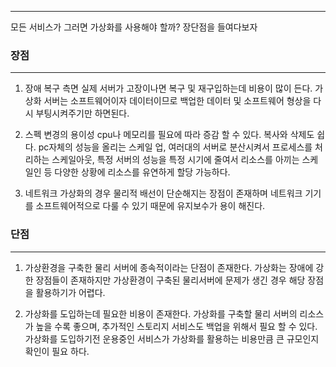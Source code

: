 ***
모든 서비스가 그러면 가상화를 사용해야 할까?
장단점을 들여다보자

### 장점
***

1. 장애 복구 측면
	실제 서버가 고장이나면 복구 및 재구입하는데 비용이 많이 든다.
	가상화 서버는 소프트웨어이자 데이터이므로 백업한 데이터 및 소프트웨어 형상을 다시 부팅시켜주기만 하면된다.

2. 스펙 변경의 용이성
	cpu나 메모리를 필요에 따라 증감 할 수 있다.
	복사와 삭제도 쉽다.
	pc자체의 성능을 올리는 스케일 업, 여러대의 서버로 분산시켜서 프로세스를 처리하는 스케일아웃, 특정 서버의 성능을 특정 시기에 줄여서 리소스를 아끼는 스케일인 등 다양한 상황에 리소스를 유연하게 할당 가능하다.

3. 네트워크 가상화의 경우
	물리적 배선이 단순해지는 장점이 존재하며 네트워크 기기를 소프트웨어적으로 다룰 수 있기 때문에 유지보수가 용이 해진다.


### 단점
***
1. 가상환경을 구축한 물리 서버에 종속적이라는 단점이 존재한다. 
   가상화는 장애에 강한 장점들이 존재하지만 가상환경이 구축된 물리서버에 문제가 생긴 경우 해당 장점을 활용하기가 어렵다.

2. 가상화를 도입하는데 필요한 비용이 존재한다.
   가상화를 구축할 물리 서버의 리소스가 높을 수록 좋으며, 추가적인 스토리지 서비스도 백업을 위해서 필요 할 수 있다.
   가상화를 도입하기전 운용중인 서비스가 가상화를 활용하는 비용만큼 큰 규모인지 확인이 필요 하다.

